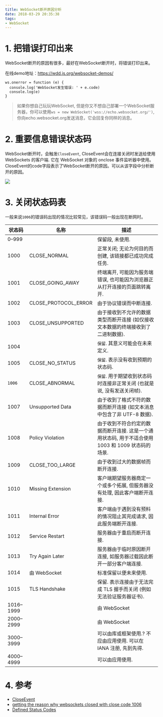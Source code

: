 ```yaml
---
title: WebSocket断开原因分析
date: 2018-03-29 20:35:38
tags:
- WebSocket
---
```


# 1. 把错误打印出来

WebSocket断开的原因有很多，最好在WebSocket断开时，将错误打印出来。

在线demo地址：https://wdd.js.org/websocket-demos/

```
ws.onerror = function (e) {
  console.log('WebSocket发生错误: ' + e.code)
  console.log(e)
}
```

> 如果你想自己玩玩WebSocket, 但是你又不想自己部署一个WebSocket服务器，你可以使用`ws = new WebSocket('wss://echo.websocket.org/')`, 你向echo.websocket.org发送消息，它会回复你同样的消息。

# 2. 重要信息错误状态码

WebSocket断开时，会触发`CloseEvent`, CloseEvent会在连接关闭时发送给使用 WebSockets 的客户端. 它在 WebSocket 对象的 onclose 事件监听器中使用。CloseEvent的code字段表示了WebSocket断开的原因。可以从该字段中分析断开的原因。

![](http://p3alsaatj.bkt.clouddn.com/20180329204553_TjCFdu_Jietu20180329-204536.jpeg)

# 3. 关闭状态码表

一般来说`1006`的错误码出现的情况比较常见，该错误码一般出现在断网时。

状态码 | 名称 | 描述
---|---|---
0–999 | | 保留段, 未使用.
1000 | CLOSE_NORMAL	| 正常关闭; 无论为何目的而创建, 该链接都已成功完成任务.
1001|	CLOSE_GOING_AWAY|	终端离开, 可能因为服务端错误, 也可能因为浏览器正从打开连接的页面跳转离开.
1002|	CLOSE_PROTOCOL_ERROR|	由于协议错误而中断连接.
1003|	CLOSE_UNSUPPORTED	|由于接收到不允许的数据类型而断开连接 (如仅接收文本数据的终端接收到了二进制数据).
1004	| 	|`保留`. 其意义可能会在未来定义.
1005|	CLOSE_NO_STATUS	|`保留`.  表示没有收到预期的状态码.
`1006` |	CLOSE_ABNORMAL	|`保留`. 用于期望收到状态码时连接非正常关闭 (也就是说, 没有发送关闭帧).
1007|	Unsupported Data|	由于收到了格式不符的数据而断开连接 (如文本消息中包含了非 UTF-8 数据).
1008	|Policy Violation|	由于收到不符合约定的数据而断开连接. 这是一个通用状态码, 用于不适合使用 1003 和 1009 状态码的场景.
1009|	CLOSE_TOO_LARGE|	由于收到过大的数据帧而断开连接.
1010|	Missing Extension	|客户端期望服务器商定一个或多个拓展, 但服务器没有处理, 因此客户端断开连接.
1011|	Internal Error	|客户端由于遇到没有预料的情况阻止其完成请求, 因此服务端断开连接.
1012|	Service Restart	|服务器由于重启而断开连接. 
1013	|Try Again Later|	服务器由于临时原因断开连接, 如服务器过载因此断开一部分客户端连接. 
1014	| 	由 WebSocket| 标准保留以便未来使用.
1015|	TLS Handshake	|保留. 表示连接由于无法完成 TLS 握手而关闭 (例如无法验证服务器证书).
1016–1999	| |	由 WebSocket| 标准保留以便未来使用.
2000–2999	| 	|由 WebSocket| 拓展保留使用.
3000–3999	 ||	可以由库或框架使用.? 不应由应用使用. 可以在 IANA 注册, 先到先得.
4000–4999	 ||	可以由应用使用.


# 4. 参考
- [CloseEvent](https://developer.mozilla.org/zh-CN/docs/Web/API/CloseEvent)
- [getting the reason why websockets closed with close code 1006
](https://stackoverflow.com/questions/19304157/getting-the-reason-why-websockets-closed-with-close-code-1006)
- [Defined Status Codes](https://tools.ietf.org/html/rfc6455#section-7.4.1)
